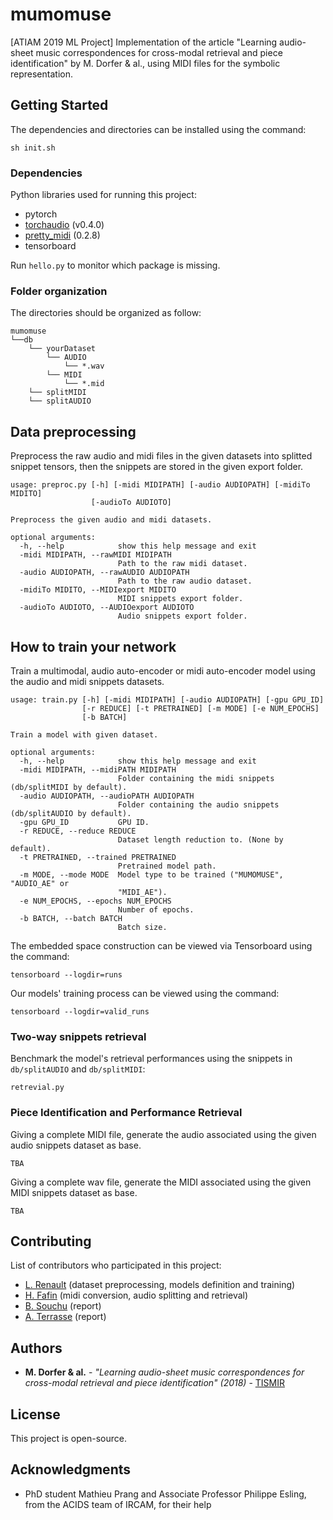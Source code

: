 # mumomuse

[ATIAM 2019 ML Project] Implementation of the article "Learning audio-sheet music correspondences for cross-modal retrieval and piece identification" by M. Dorfer &amp; al., using MIDI files for the symbolic representation.

## Getting Started

The dependencies and directories can be installed using the command:
```
sh init.sh
```

### Dependencies

Python libraries used for running this project:

* pytorch
* [torchaudio](https://github.com/pytorch/audio) (v0.4.0)
* [pretty_midi](https://github.com/craffel/pretty-midi) (0.2.8)
* tensorboard

Run `hello.py` to monitor which package is missing.

### Folder organization

The directories should be organized as follow:
```
mumomuse
└──db
    └── yourDataset
        └── AUDIO
            └── *.wav
        └── MIDI
            └── *.mid
    └── splitMIDI
    └── splitAUDIO
```

## Data preprocessing

Preprocess the raw audio and midi files in the given datasets into splitted snippet tensors, then the snippets are stored in the given export folder.

```
usage: preproc.py [-h] [-midi MIDIPATH] [-audio AUDIOPATH] [-midiTo MIDITO]
                  [-audioTo AUDIOTO]

Preprocess the given audio and midi datasets.

optional arguments:
  -h, --help            show this help message and exit
  -midi MIDIPATH, --rawMIDI MIDIPATH
                        Path to the raw midi dataset.
  -audio AUDIOPATH, --rawAUDIO AUDIOPATH
                        Path to the raw audio dataset.
  -midiTo MIDITO, --MIDIexport MIDITO
                        MIDI snippets export folder.
  -audioTo AUDIOTO, --AUDIOexport AUDIOTO
                        Audio snippets export folder.
```

## How to train your network

Train a multimodal, audio auto-encoder or midi auto-encoder model using the audio and midi snippets datasets.

```
usage: train.py [-h] [-midi MIDIPATH] [-audio AUDIOPATH] [-gpu GPU_ID]
                [-r REDUCE] [-t PRETRAINED] [-m MODE] [-e NUM_EPOCHS]
                [-b BATCH]

Train a model with given dataset.

optional arguments:
  -h, --help            show this help message and exit
  -midi MIDIPATH, --midiPATH MIDIPATH
                        Folder containing the midi snippets (db/splitMIDI by default).
  -audio AUDIOPATH, --audioPATH AUDIOPATH
                        Folder containing the audio snippets (db/splitAUDIO by default).
  -gpu GPU_ID           GPU ID.
  -r REDUCE, --reduce REDUCE
                        Dataset length reduction to. (None by default).
  -t PRETRAINED, --trained PRETRAINED
                        Pretrained model path.
  -m MODE, --mode MODE  Model type to be trained ("MUMOMUSE", "AUDIO_AE" or
                        "MIDI_AE").
  -e NUM_EPOCHS, --epochs NUM_EPOCHS
                        Number of epochs.
  -b BATCH, --batch BATCH
                        Batch size.
```

The embedded space construction can be viewed via Tensorboard using the command:
```
tensorboard --logdir=runs
```

Our models' training process can be viewed using the command:

```
tensorboard --logdir=valid_runs
```

### Two-way snippets retrieval

Benchmark the model's retrieval performances using the snippets in `db/splitAUDIO` and `db/splitMIDI`:
```
retrevial.py
```

### Piece Identification and Performance Retrieval

Giving a complete MIDI file, generate the audio associated using the given audio snippets dataset as base.
```
TBA
```

Giving a complete wav file, generate the MIDI associated using the given MIDI snippets dataset as base.
```
TBA
```

## Contributing
List of contributors who participated in this project:
* [L. Renault](https://github.com/lrenault) (dataset preprocessing, models definition and training)
* [H. Fafin](https://github.com/hfafin) (midi conversion, audio splitting and retrieval)
* [B. Souchu](https://github.com/BrunoSouchu) (report)
* [A. Terrasse](https://github.com/aterrasse) (report)

## Authors

* **M. Dorfer &amp; al.** - *"Learning audio-sheet music correspondences for cross-modal retrieval and piece identification" (2018)* - [TISMIR](https://transactions.ismir.net/articles/10.5334/tismir.12/)

## License

This project is open-source.

## Acknowledgments

* PhD student Mathieu Prang and Associate Professor Philippe Esling, from the ACIDS team of IRCAM, for their help 
